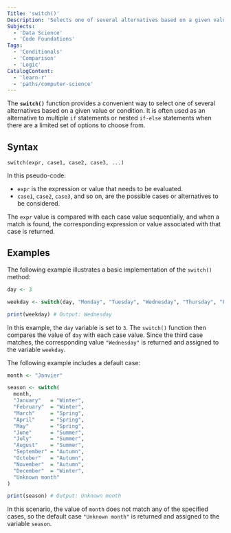 ```yaml
---
Title: 'switch()'
Description: 'Selects one of several alternatives based on a given value or condition.'
Subjects:
  - 'Data Science'
  - 'Code Foundations'
Tags:
  - 'Conditionals'
  - 'Comparison'
  - 'Logic'
CatalogContent:
  - 'learn-r'
  - 'paths/computer-science'
---
```


The **`switch()`** function provides a convenient way to select one of several alternatives based on a given value or condition. It is often used as an alternative to multiple `if` statements or nested `if-else` statements when there are a limited set of options to choose from.

## Syntax

```pseudo
switch(expr, case1, case2, case3, ...)
```

In this pseudo-code:

- `expr` is the expression or value that needs to be evaluated.
- `case1`, `case2`, `case3`, and so on, are the possible cases or alternatives to be considered.

The `expr` value is compared with each case value sequentially, and when a match is found, the corresponding expression or value associated with that case is returned.

## Examples

The following example illustrates a basic implementation of the `switch()` method:

```r
day <- 3

weekday <- switch(day, "Monday", "Tuesday", "Wednesday", "Thursday", "Friday", "Saturday", "Sunday")

print(weekday) # Output: Wednesday
```

In this example, the `day` variable is set to `3`. The `switch()` function then compares the value of `day` with each case value. Since the third case matches, the corresponding value `"Wednesday"` is returned and assigned to the variable `weekday`.

The following example includes a default case:

```r
month <- "Janvier"

season <- switch(
  month,
  "January"   = "Winter",
  "February"  = "Winter",
  "March"     = "Spring",
  "April"     = "Spring",
  "May"       = "Spring",
  "June"      = "Summer",
  "July"      = "Summer",
  "August"    = "Summer",
  "September" = "Autumn",
  "October"   = "Autumn",
  "November"  = "Autumn",
  "December"  = "Winter",
  "Unknown month"
)

print(season) # Output: Unknown month
```

In this scenario, the value of `month` does not match any of the specified cases, so the default case `"Unknown month"` is returned and assigned to the variable `season`.
